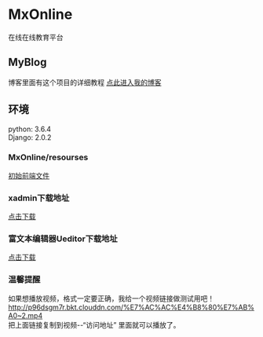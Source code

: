 
# MxOnline
在线在线教育平台
## MyBlog
博客里面有这个项目的详细教程
[点此进入我的博客](http://www.cnblogs.com/derek1184405959/)<br /> 
## 环境
python: 3.6.4<br /> 
Django: 2.0.2
### MxOnline/resourses
[初始前端文件](https://pan.baidu.com/s/194dXX1vFlsUc2k6WZwLUwQ)
### xadmin下载地址
[点击下载](https://github.com/sshwsfc/xadmin/tree/django2)<br /> 
### 富文本编辑器Ueditor下载地址
[点击下载](https://github.com/twz915/DjangoUeditor3/)<br /> 

### 温馨提醒
如果想播放视频，格式一定要正确，我给一个视频链接做测试用吧！</br>
http://p96dsgm7r.bkt.clouddn.com/%E7%AC%AC%E4%B8%80%E7%AB%A0~2.mp4</br>
把上面链接复制到视频--“访问地址” 里面就可以播放了。

